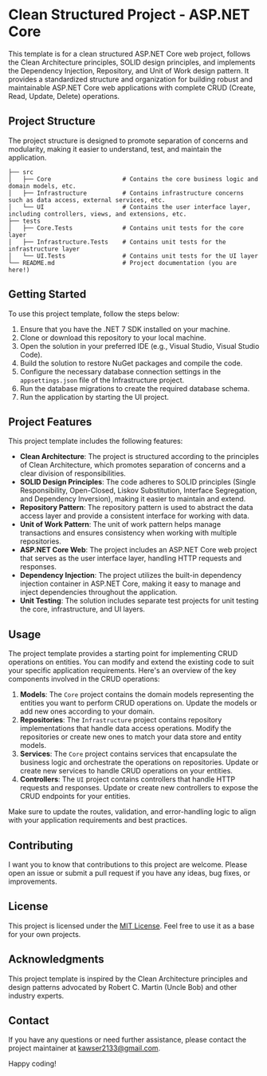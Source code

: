 # Clean Structured Project - ASP.NET Core

This template is for a clean structured ASP.NET Core web project, follows the Clean Architecture principles, SOLID design principles, and implements the Dependency Injection, Repository, and Unit of Work design pattern. It provides a standardized structure and organization for building robust and maintainable ASP.NET Core web applications with complete CRUD (Create, Read, Update, Delete) operations.

## Project Structure

The project structure is designed to promote separation of concerns and modularity, making it easier to understand, test, and maintain the application.

```
├── src
│   ├── Core                    # Contains the core business logic and domain models, etc.
│   ├── Infrastructure          # Contains infrastructure concerns such as data access, external services, etc.
│   └── UI                      # Contains the user interface layer, including controllers, views, and extensions, etc.
├── tests
│   ├── Core.Tests              # Contains unit tests for the core layer
│   ├── Infrastructure.Tests    # Contains unit tests for the infrastructure layer
│   └── UI.Tests                # Contains unit tests for the UI layer
└── README.md                   # Project documentation (you are here!)
```

## Getting Started

To use this project template, follow the steps below:

1. Ensure that you have the .NET 7 SDK installed on your machine.
2. Clone or download this repository to your local machine.
3. Open the solution in your preferred IDE (e.g., Visual Studio, Visual Studio Code).
4. Build the solution to restore NuGet packages and compile the code.
5. Configure the necessary database connection settings in the `appsettings.json` file of the Infrastructure project.
6. Run the database migrations to create the required database schema.
7. Run the application by starting the UI project.

## Project Features

This project template includes the following features:

- **Clean Architecture**: The project is structured according to the principles of Clean Architecture, which promotes separation of concerns and a clear division of responsibilities.
- **SOLID Design Principles**: The code adheres to SOLID principles (Single Responsibility, Open-Closed, Liskov Substitution, Interface Segregation, and Dependency Inversion), making it easier to maintain and extend.
- **Repository Pattern**: The repository pattern is used to abstract the data access layer and provide a consistent interface for working with data.
- **Unit of Work Pattern**: The unit of work pattern helps manage transactions and ensures consistency when working with multiple repositories.
- **ASP.NET Core Web**: The project includes an ASP.NET Core web project that serves as the user interface layer, handling HTTP requests and responses.
- **Dependency Injection**: The project utilizes the built-in dependency injection container in ASP.NET Core, making it easy to manage and inject dependencies throughout the application.
- **Unit Testing**: The solution includes separate test projects for unit testing the core, infrastructure, and UI layers.

## Usage

The project template provides a starting point for implementing CRUD operations on entities. You can modify and extend the existing code to suit your specific application requirements. Here's an overview of the key components involved in the CRUD operations:

1. **Models**: The `Core` project contains the domain models representing the entities you want to perform CRUD operations on. Update the models or add new ones according to your domain.
2. **Repositories**: The `Infrastructure` project contains repository implementations that handle data access operations. Modify the repositories or create new ones to match your data store and entity models.
3. **Services**: The `Core` project contains services that encapsulate the business logic and orchestrate the operations on repositories. Update or create new services to handle CRUD operations on your entities.
4. **Controllers**: The `UI` project contains controllers that handle HTTP requests and responses. Update or create new controllers to expose the CRUD endpoints for your entities.

Make sure to update the routes, validation, and error-handling logic to align with your application requirements and best practices.

## Contributing

I want you to know that contributions to this project are welcome. Please open an issue or submit a pull request if you have any ideas, bug fixes, or improvements.

## License

This project is licensed under the [MIT License](LICENSE). Feel free to use it as a base for your own projects.

## Acknowledgments

This project template is inspired by the Clean Architecture principles and design patterns advocated by Robert C. Martin (Uncle Bob) and other industry experts.

## Contact

If you have any questions or need further assistance, please contact the project maintainer at [kawser2133@gmail.com](mailto:kawser2133@gmail.com).

Happy coding!

